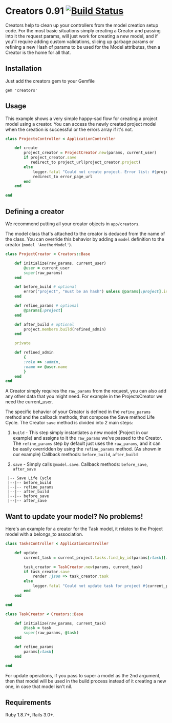 # Creators 0.91  [![Build Status](https://secure.travis-ci.org/TheGiftsProject/Creators.png)](http://travis-ci.org/TheGiftsProject/Creators)

Creators help to clean up your controllers from the model creation setup code.
For the most basic situations simply creating a Creator and passing into it the request params, will just work for
creating a new model, and if you'll require adding custom validations, slicing up garbage params or refining a new
Hash of params to be used for the Model attributes, then a Creator is the home for all that.

## Installation

Just add the creators gem to your Gemfile

`gem 'creators'`

## Usage

This example shows a very simple happy-sad flow for creating a project model using a creator.
You can access the newly created project model when the creation is successful or the errors array if it's not.

```ruby
class ProjectsController < ApplicationController

    def create
        project_creator = ProjectCreator.new(params, current_user)
        if project_creator.save
           redirect_to project_url(project_creator.project)
        else
            logger.fatal "Could not create project. Error list: #{project_creator.errors.join(", "}")
            redirect_to error_page_url
        end
    end

end
```

## Defining a creator

We recommend putting all your creator objects in `app/creators`.

The model class that's attached to the creator is deduced from the name of the class.
You can override this behavior by adding a `model` definition to the creator (`model 'AnotherModel'`).


```ruby
class ProjectCreator < Creators::Base

    def initialize(raw_params, current_user)
        @user = current_user
        super(raw_params)
    end

    def before_build # optional
        error("project", "must be an hash") unless @params[:project].is_a? Hash
    end

    def refine_params # optional
        @params[:project]
    end

    def after_build # optional
        project.members.build(refined_admin)
    end

    private

    def refined_admin
        {
        :role => :admin,
        :name => @user.name
        }
    end
end
```

A Creator simply requires the `raw_params` from the request, 
you can also add any other data that you might need. 
For example in the ProjectsCreator we need the current_user.

The specific behavior of your Creator is defined in the `refine_params` method and the callback methods, that compose
the Save method Life Cycle. The Creator `save` method is divided into 2 main steps:

1) `build` - This step simply instantiates a new model (Project in our example) and assigns to it the `raw_params` we've
passed to the Creator. The `refine_params` step by default just uses the `raw_params`, and it can be easily overridden by
using the `refine_params` method. (As shown in our example)
Callback methods: `before_build`, `after_build`

2) `save` - Simply calls `@model.save`.
Callback methods: `before_save`, `after_save`

```
 |-- Save Life Cycle
 |--|-- before_build
 |--|-- refine_params
 |--|-- after_build
 |--|-- before_save
 |--|-- after_save
```


## Want to update your model? No problems!

Here's an example for a creator for the Task model, it relates to the Project model with a belongs_to association.

```ruby
class TasksController < ApplicationController

    def update
        current_task = current_project.tasks.find_by_id(params[:task][:id])

        task_creator = TaskCreator.new(params, current_task)
        if task_creator.save
            render :json => task_creator.task
        else
            logger.fatal "Could not update task for project #{current_project.id}. Error list: #{task_creator.errors.join(", "}")
        end
    end

end

class TaskCreator < Creators::Base

    def initialize(raw_params, current_task)
        @task = task
        super(raw_params, @task)
    end

    def refine_params
        params[:task]
    end

end
```

For update operations, if you pass to super a model as the 2nd argument, then that model will be used
in the build process instead of it creating a new one, in case that model isn't nil.

## Requirements

Ruby 1.8.7+, Rails 3.0+.